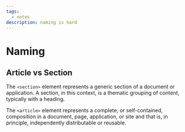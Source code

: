 ```yaml
---
tags:
  - notes
description: naming is hard
---
```


# Naming

## Article vs Section

The `<section>` element represents a generic section of a document or application. A section, in this context, is a thematic grouping of content, typically with a heading.

The `<article>` element represents a complete, or self-contained, composition in a document, page, application, or site and that is, in principle, independently distributable or reusable.

